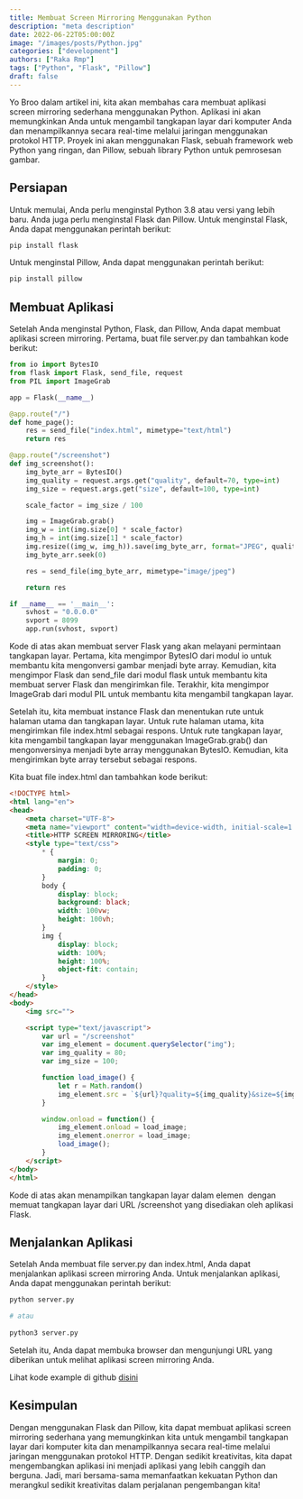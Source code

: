 ```yaml
---
title: Membuat Screen Mirroring Menggunakan Python
description: "meta description"
date: 2022-06-22T05:00:00Z
image: "/images/posts/Python.jpg"
categories: ["development"]
authors: ["Raka Rmp"]
tags: ["Python", "Flask", "Pillow"]
draft: false
---
```


Yo Broo dalam artikel ini, kita akan membahas cara membuat aplikasi screen mirroring sederhana menggunakan Python. Aplikasi ini akan memungkinkan Anda untuk mengambil tangkapan layar dari komputer Anda dan menampilkannya secara real-time melalui jaringan menggunakan protokol HTTP. Proyek ini akan menggunakan Flask, sebuah framework web Python yang ringan, dan Pillow, sebuah library Python untuk pemrosesan gambar.

## Persiapan

Untuk memulai, Anda perlu menginstal Python 3.8 atau versi yang lebih baru. Anda juga perlu menginstal Flask dan Pillow. Untuk menginstal Flask, Anda dapat menggunakan perintah berikut:

```bash
pip install flask
```

Untuk menginstal Pillow, Anda dapat menggunakan perintah berikut:

```bash
pip install pillow
```

## Membuat Aplikasi

Setelah Anda menginstal Python, Flask, dan Pillow, Anda dapat membuat aplikasi screen mirroring. Pertama, buat file server.py dan tambahkan kode berikut:

```python
from io import BytesIO
from flask import Flask, send_file, request
from PIL import ImageGrab

app = Flask(__name__)

@app.route("/")
def home_page():
    res = send_file("index.html", mimetype="text/html")
    return res

@app.route("/screenshot")
def img_screenshot():
    img_byte_arr = BytesIO()
    img_quality = request.args.get("quality", default=70, type=int)
    img_size = request.args.get("size", default=100, type=int)

    scale_factor = img_size / 100

    img = ImageGrab.grab()
    img_w = int(img.size[0] * scale_factor)
    img_h = int(img.size[1] * scale_factor)
    img.resize((img_w, img_h)).save(img_byte_arr, format="JPEG", quality=img_quality)
    img_byte_arr.seek(0)

    res = send_file(img_byte_arr, mimetype="image/jpeg")

    return res

if __name__ == '__main__':
    svhost = "0.0.0.0"
    svport = 8099
    app.run(svhost, svport)
```

Kode di atas akan membuat server Flask yang akan melayani permintaan tangkapan layar. Pertama, kita mengimpor BytesIO dari modul io untuk membantu kita mengonversi gambar menjadi byte array. Kemudian, kita mengimpor Flask dan send_file dari modul flask untuk membantu kita membuat server Flask dan mengirimkan file. Terakhir, kita mengimpor ImageGrab dari modul PIL untuk membantu kita mengambil tangkapan layar.

Setelah itu, kita membuat instance Flask dan menentukan rute untuk halaman utama dan tangkapan layar. Untuk rute halaman utama, kita mengirimkan file index.html sebagai respons. Untuk rute tangkapan layar, kita mengambil tangkapan layar menggunakan ImageGrab.grab() dan mengonversinya menjadi byte array menggunakan BytesIO. Kemudian, kita mengirimkan byte array tersebut sebagai respons.

Kita buat file index.html dan tambahkan kode berikut:

```html
<!DOCTYPE html>
<html lang="en">
<head>
    <meta charset="UTF-8">
    <meta name="viewport" content="width=device-width, initial-scale=1.0">
    <title>HTTP SCREEN MIRRORING</title>
    <style type="text/css">
        * {
            margin: 0;
            padding: 0;
        }
        body {
            display: block;
            background: black;
            width: 100vw;
            height: 100vh;
        }
        img {
            display: block;
            width: 100%;
            height: 100%;
            object-fit: contain;
        }
    </style>
</head>
<body>
    <img src="">

    <script type="text/javascript">
        var url = "/screenshot"
        var img_element = document.querySelector("img");
        var img_quality = 80;
        var img_size = 100;

        function load_image() {
            let r = Math.random()
            img_element.src = `${url}?quality=${img_quality}&size=${img_size}&r=${r}`
        }

        window.onload = function() {
            img_element.onload = load_image;
            img_element.onerror = load_image;
            load_image();
        }
    </script>
</body>
</html>
```

Kode di atas akan menampilkan tangkapan layar dalam elemen <img> dengan memuat tangkapan layar dari URL /screenshot yang disediakan oleh aplikasi Flask.

## Menjalankan Aplikasi

Setelah Anda membuat file server.py dan index.html, Anda dapat menjalankan aplikasi screen mirroring Anda. Untuk menjalankan aplikasi, Anda dapat menggunakan perintah berikut:

```bash
python server.py 

# atau
 
python3 server.py
```

Setelah itu, Anda dapat membuka browser dan mengunjungi URL yang diberikan untuk melihat aplikasi screen mirroring Anda.

Lihat kode example di github [disini](https://github.com/rakarmp/http-screen-mirroring)

## Kesimpulan

Dengan menggunakan Flask dan Pillow, kita dapat membuat aplikasi screen mirroring sederhana yang memungkinkan kita untuk mengambil tangkapan layar dari komputer kita dan menampilkannya secara real-time melalui jaringan menggunakan protokol HTTP. Dengan sedikit kreativitas, kita dapat mengembangkan aplikasi ini menjadi aplikasi yang lebih canggih dan berguna. Jadi, mari bersama-sama memanfaatkan kekuatan Python dan merangkul sedikit kreativitas dalam perjalanan pengembangan kita!


